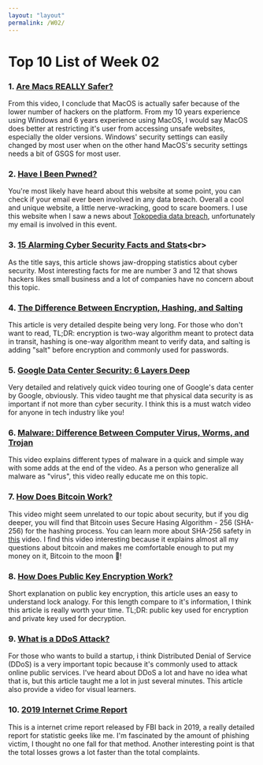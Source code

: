 ```yaml
---
layout: "layout"
permalink: /W02/
---
```


# Top 10 List of Week 02

### 1. [Are Macs REALLY Safer?](https://www.youtube.com/watch?v=-PIPMndlTqA)<br>
From this video, I conclude that MacOS is actually safer because of the lower number of hackers on the platform.
From my 10 years experience using Windows and 6 years experience using MacOS, I would say MacOS does better at restricting it's user from accessing unsafe websites, especially the older versions.
Windows' security settings can easily changed by most user when on the other hand MacOS's security settings needs a bit of GSGS for most user.

### 2. [Have I Been Pwned?](https://haveibeenpwned.com/)<br>
You're most likely have heard about this website at some point, you can check if your email ever been involved in any data breach.
Overall a cool and unique website, a little nerve-wracking, good to scare boomers.
I use this website when I saw a news about [Tokopedia data breach](https://www.thejakartapost.com/news/2020/05/04/tokopedia-data-breach-exposes-vulnerability-of-personal-data.html), unfortunately my email is involved in this event.

### 3. [15 Alarming Cyber Security Facts and Stats](https://www.cybintsolutions.com/cyber-security-facts-stats/#:~:text=43%25%20of%20cyber%20attacks%20target%20small%20business&text=62%25%20experienced%20phishing%20%26%20social%20engineering,of%20%247.68%20million%20per%20incident.)<br>
As the title says, this article shows jaw-dropping statistics about cyber security.
Most interesting facts for me are number 3 and 12 that shows hackers likes small business and a lot of companies have no concern about this topic.

### 4. [The Difference Between Encryption, Hashing, and Salting](https://www.thesslstore.com/blog/difference-encryption-hashing-salting/)<br>
This article is very detailed despite being very long.
For those who don't want to read, TL;DR: encryption is two-way algorithm meant to protect data in transit, hashing is one-way algorithm meant to verify data, and salting is adding "salt" before encryption and commonly used for passwords.

### 5. [Google Data Center Security: 6 Layers Deep](https://www.youtube.com/watch?v=kd33UVZhnAA)<br>
Very detailed and relatively quick video touring one of Google's data center by Google, obviously.
This video taught me that physical data security is as important if not more than cyber security.
I think this is a must watch video for anyone in tech industry like you!

### 6. [Malware: Difference Between Computer Virus, Worms, and Trojan](https://www.youtube.com/watch?v=n8mbzU0X2nQ)<br>
This video explains different types of malware in a quick and simple way with some adds at the end of the video.
As a person who generalize all malware as "virus", this video really educate me on this topic.

### 7. [How Does Bitcoin Work?](https://www.youtube.com/watch?v=L-Qhv8kLESY&t=315s)<br>
This video might seem unrelated to our topic about security, but if you dig deeper, you will find that Bitcoin uses Secure Hasing Algorithm - 256 (SHA-256) for the hashing process.
You can learn more about SHA-256 safety in [this](https://www.youtube.com/watch?v=S9JGmA5_unY&t=108s) video.
I find this video interesting because it explains almost all my questions about bitcoin and makes me comfortable enough to put my money on it, Bitcoin to the moon 🚀!

### 8. [How Does Public Key Encryption Work?](https://www.cloudflare.com/learning/ssl/how-does-public-key-encryption-work/)<br>
Short explanation on public key encryption, this article uses an easy to understand lock analogy.
For this length compare to it's information, I think this article is really worth your time.
TL;DR: public key used for encryption and private key used for decryption.

### 9. [What is a DDoS Attack?](https://www.kaspersky.com/resource-center/threats/ddos-attacks)<br>
For those who wants to build a startup, i think Distributed Denial of Service (DDoS) is a very important topic because it's commonly used to attack online public services.
I've heard about DDoS a lot and have no idea what that is, but this article taught me a lot in just several minutes.
This article also provide a video for visual learners.

### 10. [2019 Internet Crime Report](https://www.ic3.gov/Media/PDF/AnnualReport/2019_IC3Report.pdf)<br>
This is a internet crime report released by FBI back in 2019, a really detailed report for statistic geeks like me.
I'm fascinated by the amount of phishing victim, I thought no one fall for that method.
Another interesting point is that the total losses grows a lot faster than the total complaints.

